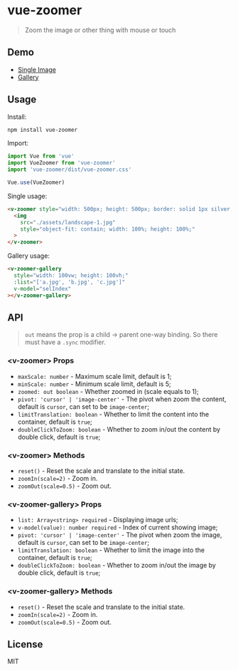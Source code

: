 # vue-zoomer

> Zoom the image or other thing with mouse or touch

## Demo

- [Single Image](https://unpkg.com/vue-zoomer/demo/basic.html)
- [Gallery](https://unpkg.com/vue-zoomer/demo/gallery.html)

## Usage

Install:

```bash
npm install vue-zoomer
```

Import:

```js
import Vue from 'vue'
import VueZoomer from 'vue-zoomer'
import 'vue-zoomer/dist/vue-zoomer.css'

Vue.use(VueZoomer)
```

Single usage:

```html
<v-zoomer style="width: 500px; height: 500px; border: solid 1px silver;">
  <img
    src="./assets/landscape-1.jpg"
    style="object-fit: contain; width: 100%; height: 100%;"
  >
</v-zoomer>
```

Gallery usage:

```html
<v-zoomer-gallery
  style="width: 100vw; height: 100vh;"
  :list="['a.jpg', 'b.jpg', 'c.jpg']"
  v-model="selIndex"
></v-zoomer-gallery>
```

## API

> `out` means the prop is a child -> parent one-way binding. So there must have a `.sync` modifier.

### &lt;v-zoomer&gt; Props

- `maxScale: number` - Maximum scale limit, default is 1;
- `minScale: number` - Minimum scale limit, default is 5;
- `zoomed: out boolean` - Whether zoomed in (scale equals to 1);
- `pivot: 'cursor' | 'image-center'` - The pivot when zoom the content, default is `cursor`, can set to be `image-center`;
- `limitTranslation: boolean` - Whether to limit the content into the container, default is `true`;
- `doubleClickToZoom: boolean` - Whether to zoom in/out the content by double click, default is `true`;

### &lt;v-zoomer&gt; Methods

- `reset()` - Reset the scale and translate to the initial state.
- `zoomIn(scale=2)` - Zoom in.
- `zoomOut(scale=0.5)` - Zoom out.

### &lt;v-zoomer-gallery&gt; Props

- `list: Array<string> required` - Displaying image urls;
- `v-model(value): number required` - Index of current showing image;
- `pivot: 'cursor' | 'image-center'` - The pivot when zoom the image, default is `cursor`, can set to be `image-center`;
- `limitTranslation: boolean` - Whether to limit the image into the container, default is `true`;
- `doubleClickToZoom: boolean` - Whether to zoom in/out the image by double click, default is `true`;

### &lt;v-zoomer-gallery&gt; Methods

- `reset()` - Reset the scale and translate to the initial state.
- `zoomIn(scale=2)` - Zoom in.
- `zoomOut(scale=0.5)` - Zoom out.

## License

MIT
